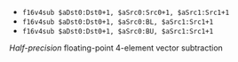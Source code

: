* `f16v4sub $aDst0:Dst0+1, $aSrc0:Src0+1, $aSrc1:Src1+1`
* `f16v4sub $aDst0:Dst0+1, $aSrc0:BL, $aSrc1:Src1+1`
* `f16v4sub $aDst0:Dst0+1, $aSrc0:BU, $aSrc1:Src1+1`

*Half-precision* floating-point 4-element vector subtraction

